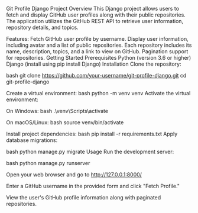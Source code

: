
Git Profile Django Project
Overview
This Django project allows users to fetch and display GitHub user profiles along with their public repositories. The application utilizes the GitHub REST API to retrieve user information, repository details, and topics.

Features:
Fetch GitHub user profile by username.
Display user information, including avatar and a list of public repositories.
Each repository includes its name, description, topics, and a link to view on GitHub.
Pagination support for repositories.
Getting Started
Prerequisites
Python (version 3.6 or higher)
Django (install using pip install Django)
Installation
Clone the repository:

bash
git clone https://github.com/your-username/git-profile-django.git
cd git-profile-django

Create a virtual environment:
bash
python -m venv venv
Activate the virtual environment:

On Windows:
bash
.\venv\Scripts\activate

On macOS/Linux:
bash
source venv/bin/activate

Install project dependencies:
bash
pip install -r requirements.txt
Apply database migrations:

bash
python manage.py migrate
Usage
Run the development server:

bash
python manage.py runserver

Open your web browser and go to http://127.0.0.1:8000/

Enter a GitHub username in the provided form and click "Fetch Profile."

View the user's GitHub profile information along with paginated repositories.



